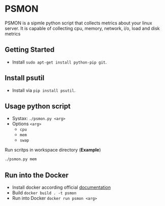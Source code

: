 # PSMON

PSMON is a sipmle python script that collects metrics about your linux server.
It is capable of collecting cpu, memory, network, i/o, load and disk metrics

## Getting Started

  * Install `sudo apt-get install python-pip git`.

## Install psutil

  * Install via `pip install psutil`.

## Usage python script

  * Systax: `./psmon.py <arg>`
  * Options `<arg>`
    - `cpu`
    - `mem`
    - `swap`

  Run scritps in workspace directory (**Example**)
  ```sh
  ./psmon.py mem
  ```

## Run into the Docker
  * Install docker according official [documentation](https://docs.docker.com/install/linux/docker-ce/debian/)
  * Build `docker build . -t psmon`
  * Run into Docker `docker run psmon <arg>`
